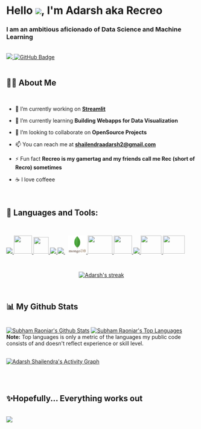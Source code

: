 
<h1 align="Left">Hello <img src="https://raw.githubusercontent.com/MartinHeinz/MartinHeinz/master/wave.gif" width="30px">, I'm Adarsh aka Recreo</h1>
<h3 align="Left">I am an ambitious aficionado of Data Science and Machine Learning</h3>
</br>
<a href="https://github.com/Meghna-DAS/github-profile-views-counter">
    <img src="https://komarev.com/ghpvc/?username=Adarsh-gif-crypt">
</a>
<a href="https://github.com/Adarsh-gif-crypt?tab=followers"><img src="https://img.shields.io/github/followers/Adarsh-gif-crypt?label=Followers&style=social" alt="GitHub Badge"></a>
</br>
</br>

## 🙋‍♂️ About Me

</br>

- 🔭 I’m currently working on **[Streamlit](https://streamlit.io)**

- 🌱 I’m currently learning **Building Webapps for Data Visualization**

- 👯 I’m looking to collaborate on **OpenSource Projects**

- 📫 You can reach me at **[shailendraadarsh2@gmail.com](shailendraadarsh2@gmail.com)**

- ⚡ Fun fact **Recreo is my gamertag and my friends call me Rec (short of Recro) sometimes**

- ☕ I love coffeee

</br>

## 🚀 Languages and Tools:
</br>

<p align="left">   
    <a href="https://www.w3.org/html/" target="_blank"> <img src="https://img.icons8.com/color/48/000000/html-5.png"/> </a>
    <a href='https://www.cprogramming.com/' target='_blank'><img src='https://user-images.githubusercontent.com/17773218/56295546-32a81200-60ea-11e9-8761-0b726b20fd51.png' height='48' width='48'/> </a>
    <a href='https://www.cprogramming.com/' target='_blank'><img src='https://upload.wikimedia.org/wikipedia/commons/thumb/1/18/ISO_C%2B%2B_Logo.svg/459px-ISO_C%2B%2B_Logo.svg.png' height='44' width='40'/> </a>  
    <a href="https://www.python.org" target="_blank"> <img src="https://img.icons8.com/color/48/000000/python.png"/> </a>  
    <a style="padding-right:8px;" href="https://www.mysql.com/" target="_blank"> <img src="https://img.icons8.com/fluent/50/000000/mysql-logo.png"/> </a>
    <a href="https://www.mongodb.com/" target="_blank"> <img src="https://raw.githubusercontent.com/devicons/devicon/master/icons/mongodb/mongodb-original-wordmark.svg" alt="mongodb" width="48" height="48"/> 
    </a>      
    <a href='https://pandas.pydata.org/' target='_blank'><img src='https://pandas.pydata.org/static/img/pandas_white.svg' width='65' height='48'/> </a>
    <a href='https://numpy.org/' target='_blank'><img src='https://numpy.org/images/logo.svg' width='48' height='48'>
    <a href='https://www.java.com/en/' target='_blank'><img src='https://1000logos.net/wp-content/uploads/2020/09/Java-Logo-640x400.png' height='48'/> </a>
    <a href='https://matplotlib.org/' target='_blank'><img src='https://matplotlib.org/_static/images/logo2.svg' height='48' width='55'/> </a>
    <a href='https://streamlit.io' target='_blank'><img src='https://streamlit.io/images/brand/streamlit-logo-primary-colormark-lighttext.png' height='48' width='58'>

</p>

<!-- [![React Badge](https://img.shields.io/badge/-React-61DBFB?style=for-the-badge&labelColor=black&logo=react&logoColor=61DBFB)](#)  [![Javascript Badge](https://img.shields.io/badge/-Javascript-F0DB4F?style=for-the-badge&labelColor=black&logo=javascript&logoColor=F0DB4F)](#) [![Typescript Badge](https://img.shields.io/badge/-Typescript-007acc?style=for-the-badge&labelColor=black&logo=typescript&logoColor=007acc)](#) [![Nodejs Badge](https://img.shields.io/badge/-Nodejs-3C873A?style=for-the-badge&labelColor=black&logo=node.js&logoColor=3C873A)](#) [![GraphQL Badge](https://img.shields.io/badge/-GraphQl-e535ab?style=for-the-badge&labelColor=black&logo=node.js&logoColor=e535ab)](#) -->
<br/>

<p align="center">
    <a href="https://github.com/Adarsh-gif-crypt/github-readme-streak-stats">
        <img title="🔥 Get streak stats for your profile at git.io/streak-stats" alt="Adarsh's streak" src="https://github-readme-streak-stats.herokuapp.com/?user=Adarsh-gif-crypt&theme=black-ice&hide_border=true&stroke=0000&background=060A0CD0"/>
    </a>
</p>

</br>

## 📊 My Github Stats

  <br/>
    <a href="https://github.com/Adarsh-gif-crypt/github-readme-stats"><img alt="Subham Raoniar's Github Stats" src="https://github-readme-stats.vercel.app/api?username=Adarsh-gif-crypt&show_icons=true&count_private=true&theme=react&hide_border=true&bg_color=0D1117" /></a>
  <a href="https://github.com/Adarsh-gif-crypt/github-readme-stats"><img alt="Subham Raoniar's Top Languages" src="https://github-readme-stats.vercel.app/api/top-langs/?username=Adarsh-gif-crypt&langs_count=8&count_private=true&layout=compact&theme=react&hide_border=true&bg_color=0D1117" /></a>
  <br/>
  <b>Note:</b> Top languages is only a metric of the languages my public code consists of and doesn't reflect experience or skill level.


<br/>
<br/>

<a href="https://github.com/Adarsh-gif-crypt/github-readme-activity-graph"><img alt="Adarsh Shailendra's Activity Graph" src="https://activity-graph.herokuapp.com/graph?username=Adarsh-gif-crypt&bg_color=0D1117&color=5BCDEC&line=5BCDEC&point=FFFFFF&hide_border=true" /></a>

<br/>
<br/>

## ✨Hopefully... Everything works out
<br>
<img src=https://acegif.com/wp-content/gifs/starfall-gif-46.gif>
